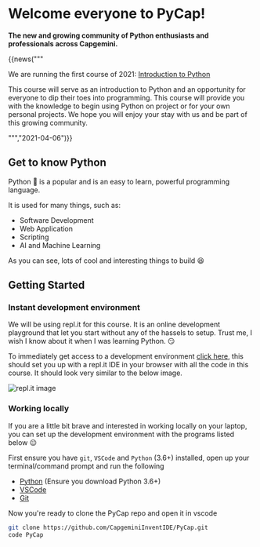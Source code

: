 # Welcome everyone to PyCap!

**The new and growing community of Python enthusiasts and professionals across Capgemini.**

{{news("""

<p>We are running the first course of 2021: <a href='intro-to-python/introduction.md'>Introduction to Python</a></p>
<p>This course will serve as an introduction to Python and an opportunity for everyone to dip their toes into programming. This course will provide you with the knowledge to begin using Python on project or for your own personal projects. We hope you will enjoy your stay with us and be part of this growing community.</p>

""","2021-04-06")}}

## Get to know Python

Python :snake: is a popular and is an easy to learn, powerful programming language.

It is used for many things, such as:

- Software Development
- Web Application
- Scripting
- AI and Machine Learning

As you can see, lots of cool and interesting things to build :satisfied:

## Getting Started

### Instant development environment

We will be using repl.it for this course. It is an online development playground that let you start without any of the hassels to setup. Trust me, I wish I know about it when I was learning Python. :smirk:

To immediately get access to a development environment [click here](https://repl.it/github/CapgeminiInventIDE/PyCap), this should set you up with a repl.it IDE in your browser with all the code in this course. It should look very similar to  the below image.

![repl.it image](assets/imgs/replit.png)

### Working locally

If you are a little bit brave and interested in working locally on your laptop, you can set up the development environment with the programs listed below :wink:

First ensure you have `git`, `VSCode` and `Python` (3.6+) installed, open up your terminal/command prompt and run the following

- [Python](https://www.python.org/downloads/) (Ensure you download Python 3.6+)
- [VSCode](https://code.visualstudio.com/download)
- [Git](https://git-scm.com/downloads)

Now you're ready to clone the PyCap repo and open it in vscode

```bash
git clone https://github.com/CapgeminiInventIDE/PyCap.git
code PyCap
```
